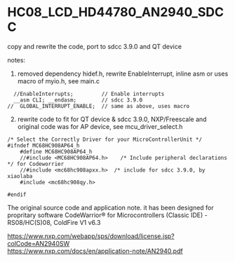 # HC08_LCD_HD44780_AN2940_SDCC
copy and rewrite the code, port to sdcc 3.9.0 and QT device

notes:
1) removed dependency hidef.h, rewrite EnableInterrupt, inline asm or uses macro of myio.h, see main.c
```
  //EnableInterrupts;         // Enable interrupts
  __asm CLI; __endasm;        // sdcc 3.9.0
//  GLOBAL_INTERRUPT_ENABLE;  // same as above, uses macro
```
2) rewrite code to fit for QT device & sdcc 3.9.0, NXP/Freescale and original code was for AP device, see mcu_driver_select.h
```
/* Select the Correctly Driver for your MicroControllerUnit */
#ifndef MC68HC908AP64_h
	#define MC68HC908AP64_h
	//#include <MC68HC908AP64.h>	/* Include peripheral declarations */ for Codeworrier
    //#include <mc68hc908apxx.h>  /* include for sdcc 3.9.0, by xiaolaba
    #include <mc68hc908qy.h>

#endif
```


The original source code and application note. it has been designed for propritary software CodeWarrior® for Microcontrollers (Classic IDE) - RS08/HC(S)08, ColdFire V1 v6.3

https://www.nxp.com/webapp/sps/download/license.jsp?colCode=AN2940SW  
https://www.nxp.com/docs/en/application-note/AN2940.pdf

